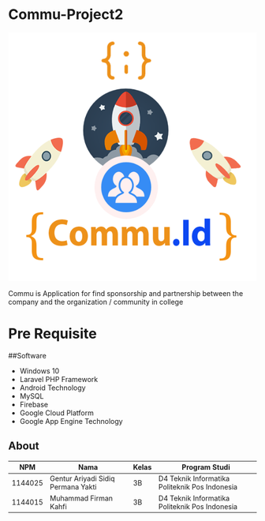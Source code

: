 # Commu-Project2
<p align="center">
  <img src="./img/laporan/logo-commu.png">
</p>
Commu is Application for find sponsorship and partnership  between the company and the organization / community in college

# Pre Requisite
##Software
* Windows 10
* Laravel PHP Framework
* Android Technology
* MySQL
* Firebase
* Google Cloud Platform
* Google App Engine Technology

## About

NPM| Nama| Kelas | Program Studi
------------ | ------------- | ------------- | -------------
1144025| Gentur Ariyadi Sidiq Permana Yakti| 3B| D4 Teknik Informatika Politeknik Pos Indonesia
1144015| Muhammad Firman Kahfi| 3B| D4 Teknik Informatika Politeknik Pos Indonesia
